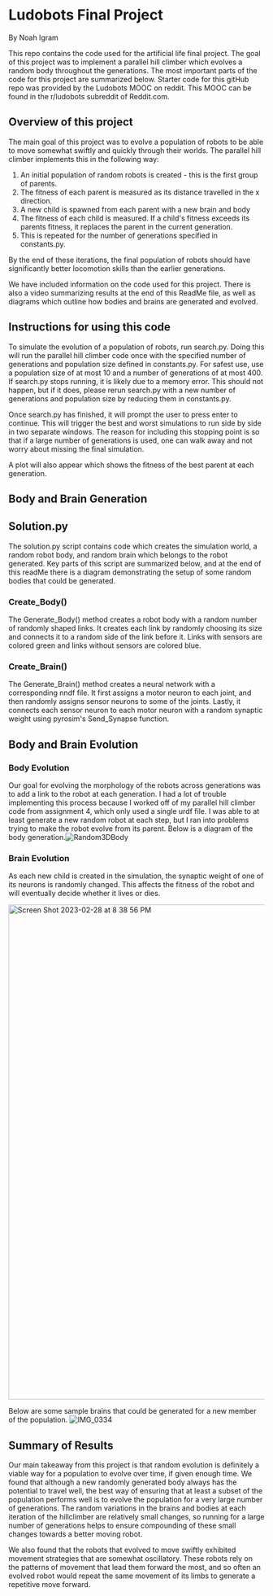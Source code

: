 # Ludobots Final Project

By Noah Igram

This repo contains the code used for the artificial life final project. The goal of this project was to implement a parallel hill climber which evolves a random body throughout the generations. The most important parts of the code for this project are summarized below. Starter code for this gitHub repo was provided by the Ludobots MOOC on reddit. This MOOC can be found in the r/ludobots subreddit of Reddit.com.

## Overview of this project
The main goal of this project was to evolve a population of robots to be able to move somewhat swiftly and quickly through their worlds. The parallel hill climber implements this in the following way:
1. An initial population of random robots is created - this is the first group of parents.
2. The fitness of each parent is measured as its distance travelled in the x direction.
3. A new child is spawned from each parent with a new brain and body
4. The fitness of each child is measured. If a child's fitness exceeds its parents fitness, it replaces the parent in the current generation.
5. This is repeated for the number of generations specified in constants.py.

By the end of these iterations, the final population of robots should have significantly better locomotion skills than the earlier generations.

We have included information on the code used for this project. There is also a video summarizing results at the end of this ReadMe file, as well as diagrams which outline how bodies and brains are generated and evolved. 

## Instructions for using this code

To simulate the evolution of a population of robots, run search.py. Doing this will run the parallel hill climber code once with the specified number of generations and population size defined in constants.py. For safest use, use a population size of at most 10 and a number of generations of at most 400. If search.py stops running, it is likely due to a memory error. This should not happen, but if it does, please rerun search.py with a new number of generations and population size by reducing them in constants.py.

Once search.py has finished, it will prompt the user to press enter to continue. This will trigger the best and worst simulations to run side by side in two separate windows. The reason for including this stopping point is so that if a large number of generations is used, one can walk away and not worry about missing the final simulation.

A plot will also appear which shows the fitness of the best parent at each generation.

## Body and Brain Generation

## Solution.py

The solution.py script contains code which creates the simulation world, a random robot body, and random brain which belongs to the robot generated. Key parts of this script are summarized below, and at the end of this readMe there is a diagram demonstrating the setup of some random bodies that could be generated.

### Create_Body()

The Generate_Body() method creates a robot body with a random number of randomly shaped links. It creates each link by randomly choosing its size and connects it to a random side of the link before it. Links with sensors are colored green and links without sensors are colored blue.

### Create_Brain()

The Generate_Brain() method creates a neural network with a corresponding nndf file. It first assigns a motor neuron to each joint, and then randomly assigns sensor neurons to some of the joints. Lastly, it connects each sensor neuron to each motor neuron with a random synaptic weight using pyrosim's Send_Synapse function.

## Body and Brain Evolution

### Body Evolution

Our goal for evolving the morphology of the robots across generations was to add a link to the robot at each generation. I had a lot of trouble implementing this process because I worked off of my parallel hill climber code from assignment 4, which only used a single urdf file. I was able to at least generate a new random robot at each step, but I ran into problems trying to make the robot evolve from its parent. Below is a diagram of the body generation.![Random3DBody](https://user-images.githubusercontent.com/75544386/220231503-1c5ac866-97dd-407c-8d4e-9a28791b0224.jpg)

### Brain Evolution

As each new child is created in the simulation, the synaptic weight of one of its neurons is randomly changed. This affects the fitness of the robot and will eventually decide whether it lives or dies.

<img width="973" alt="Screen Shot 2023-02-28 at 8 38 56 PM" src="https://user-images.githubusercontent.com/75544386/222031768-7ce43c31-dde6-49ab-91ad-49a3081c25ef.png">

Below are some sample brains that could be generated for a new member of the population.
![IMG_0334](https://user-images.githubusercontent.com/75544386/224839153-5b815a1e-2f38-485f-ab2c-000c5321303b.jpg)

## Summary of Results
Our main takeaway from this project is that random evolution is definitely a viable way for a population to evolve over time, if given enough time. We found that although a new randomly generated body always has the potential to travel well, the best way of ensuring that at least a subset of the population performs well is to evolve the population for a very large number of generations. The random variations in the brains and bodies at each iteration of the hillclimber are relatively small changes, so running for a large number of generations helps to ensure compounding of these small changes towards a better moving robot. 

We also found that the robots that evolved to move swiftly exhibited movement strategies that are somewhat oscillatory. These robots rely on the patterns of movement that lead them forward the most, and so often an evolved robot would repeat the same movement of its limbs to generate a repetitive move forward.
